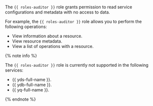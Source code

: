The `{{ roles-auditor }}` role grants permission to read service configurations and metadata with no access to data.

For example, the `{{ roles-auditor }}` role allows you to perform the following operations:
* View information about a resource.
* View resource metadata.
* View a list of operations with a resource.

{% note info %}

The `{{ roles-auditor }}` role is currently not supported in the following services:
* {{ yds-full-name }}.
* {{ ydb-full-name }}.
* {{ yq-full-name }}.

{% endnote %}
